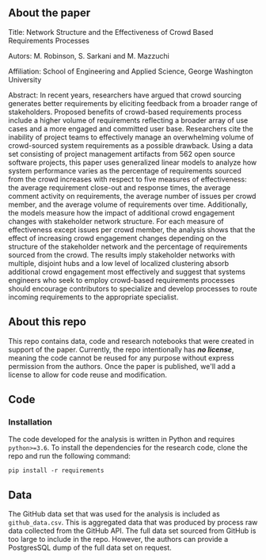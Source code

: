 ## About the paper

Title: Network Structure and the Effectiveness of Crowd Based Requirements Processes

Autors: M. Robinson, S. Sarkani and M. Mazzuchi

Affiliation: School of Engineering and Applied Science, George Washington University

Abstract: In recent years, researchers have argued that crowd sourcing generates better requirements by eliciting feedback from a broader range of stakeholders. Proposed benefits of crowd-based requirements process include a higher volume of requirements reflecting a broader array of use cases and a more engaged and committed user base. Researchers cite the inability of project teams to effectively manage an overwhelming volume of crowd-sourced system requirements as a possible drawback. Using a data set consisting of project management artifacts from 562 open source software projects, this paper uses generalized linear models to analyze how system performance varies as the percentage of requirements sourced from the crowd increases with respect to five measures of effectiveness: the average requirement close-out and response times, the average comment activity on requirements, the average number of issues per crowd member, and the average volume of requirements over time. Additionally, the models measure how the impact of additional crowd engagement changes with stakeholder network structure. For each measure of effectiveness except issues per crowd member, the analysis shows that the effect of increasing crowd engagement changes depending on the structure of the stakeholder network and the percentage of requirements sourced from the crowd. The results imply stakeholder networks with multiple, disjoint hubs and a low level of localized clustering absorb additional crowd engagement most effectively and suggest that systems engineers who seek to employ crowd-based requirements processes should encourage contributors to specialize and develop processes to route incoming requirements to the appropriate specialist.

## About this repo

This repo contains data, code and research notebooks that were created in support of the paper. Currently, the repo intentionally has ***no license***, meaning the code cannot be reused for any purpose without express permission from the authors. Once the paper is published, we'll add a license to allow for code reuse and modification.

## Code

### Installation

The code developed for the analysis is written in Python and requires `python>=3.6`. To install the dependencies for the research code, clone the repo and run the following command:

```
pip install -r requirements
```

## Data

The GitHub data set that was used for the analysis is included as `github_data.csv`. This is aggregated data that was produced by process raw data collected from the GitHub API. The full data set sourced from GitHub is too large to include in the repo. However, the authors can provide a PostgresSQL dump of the full data set on request.



